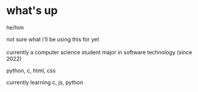 # what's up

<!--
**clavzno/clavzno** is a ✨ _special_ ✨ repository because its `README.md` (this file) appears on your GitHub profile.
Here are some ideas to get you started:
- 🔭 I’m currently working on ...
- 🌱 I’m currently learning ...
- 👯 I’m looking to collaborate on ...
- 🤔 I’m looking for help with ...
- 💬 Ask me about ...
- 📫 How to reach me: ...
- 😄 Pronouns: ...
- ⚡ Fun fact: ...
-->

he/him

not sure what i'll be using this for yet <br> </br>
currently a computer science student major in software technology (since 2022) 

python, c, html, css

currently learning c, js, python
